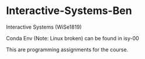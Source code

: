 # Interactive-Systems-Ben
Interactive Systems (WiSe1819)

Conda Env (Note: Linux broken) can be found in isy-00

This are programming assignments for the course.